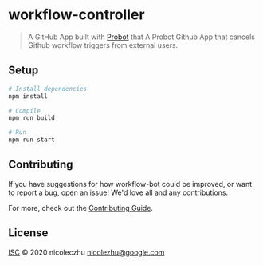 # workflow-controller

> A GitHub App built with [Probot](https://github.com/probot/probot) that A Probot Github App that cancels Github workflow triggers from external users.

## Setup

```sh
# Install dependencies
npm install

# Compile
npm run build

# Run
npm run start
```

## Contributing

If you have suggestions for how workflow-bot could be improved, or want to report a bug, open an issue! We'd love all and any contributions.

For more, check out the [Contributing Guide](CONTRIBUTING.md).

## License

[ISC](LICENSE) © 2020 nicoleczhu <nicolezhu@google.com>
